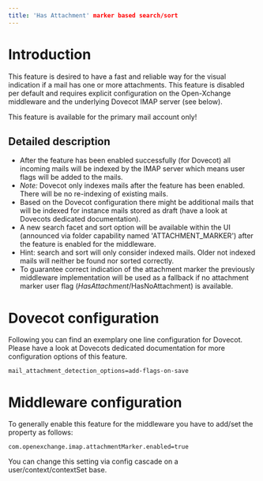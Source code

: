 ```yaml
---
title: 'Has Attachment' marker based search/sort
---
```


# Introduction

This feature is desired to have a fast and reliable way for the visual indication if a mail has one or more attachments. This feature is disabled per default and requires explicit configuration on the Open-Xchange middleware and the underlying Dovecot IMAP server (see below).

This feature is available for the primary mail account only!

## Detailed description

* After the feature has been enabled successfully (for Dovecot) all incoming mails will be indexed by the IMAP server which means user flags will be added to the mails.
* *Note:* Dovecot only indexes mails after the feature has been enabled. There will be no re-indexing of existing mails.
* Based on the Dovecot configuration there might be additional mails that will be indexed for instance mails stored as draft (have a look at Dovecots dedicated documentation).
* A new search facet and sort option will be available within the UI (announced via folder capability named 'ATTACHMENT_MARKER') after the feature is enabled for the middleware. 
* Hint: search and sort will only consider indexed mails. Older not indexed mails will neither be found nor sorted correctly.
* To guarantee correct indication of the attachment marker the previously middleware implementation will be used as a fallback if no attachment marker user flag ($HasAttachment/$HasNoAttachment) is available.

# Dovecot configuration

Following you can find an exemplary one line configuration for Dovecot. Please have a look at Dovecots dedicated documentation for more configuration options of this feature.

```mail_attachment_detection_options=add-flags-on-save```

# Middleware configuration

To generally enable this feature for the middleware you have to add/set the property as follows:

```com.openexchange.imap.attachmentMarker.enabled=true```

You can change this setting via config cascade on a user/context/contextSet base.